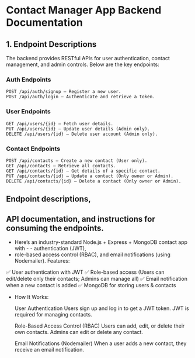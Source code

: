 # Contact Manager App Backend Documentation

## 1. Endpoint Descriptions

The backend provides RESTful APIs for user authentication, contact management, and admin controls. Below are the key endpoints:

### **Auth Endpoints**

```http
POST /api/auth/signup – Register a new user.
POST /api/auth/login – Authenticate and retrieve a token.
```

### **User Endpoints**

```http
GET /api/users/{id} – Fetch user details.
PUT /api/users/{id} – Update user details (Admin only).
DELETE /api/users/{id} – Delete user account (Admin only).
```

### **Contact Endpoints**

```http
POST /api/contacts – Create a new contact (User only).
GET /api/contacts – Retrieve all contacts.
GET /api/contacts/{id} – Get details of a specific contact.
PUT /api/contacts/{id} – Update a contact (Only owner or Admin).
DELETE /api/contacts/{id} – Delete a contact (Only owner or Admin).
```

## Endpoint descriptions,

## API documentation, and instructions for consuming the endpoints.

- Here’s an industry-standard Node.js + Express + MongoDB contact app with - - authentication (JWT),
- role-based access control (RBAC), and email notifications (using Nodemailer).
  Features:

✅ User authentication with JWT
✅ Role-based access (Users can edit/delete only their contacts; Admins can manage all)
✅ Email notification when a new contact is added
✅ MongoDB for storing users & contacts

- How It Works:

  User Authentication
  Users sign up and log in to get a JWT token.
  JWT is required for managing contacts.

  Role-Based Access Control (RBAC)
  Users can add, edit, or delete their own contacts.
  Admins can edit or delete any contact.

  Email Notifications (Nodemailer)
  When a user adds a new contact, they receive an email notification.

```

```

